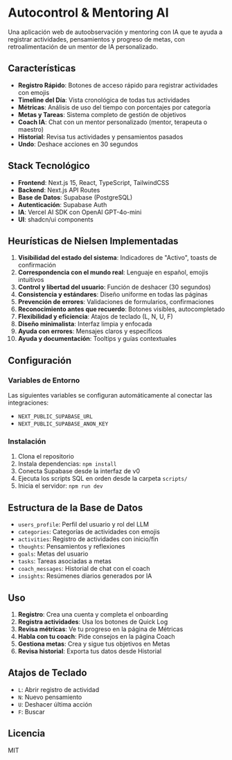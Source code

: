 # Autocontrol & Mentoring AI

Una aplicación web de autoobservación y mentoring con IA que te ayuda a registrar actividades, pensamientos y progreso de metas, con retroalimentación de un mentor de IA personalizado.

## Características

- **Registro Rápido**: Botones de acceso rápido para registrar actividades con emojis
- **Timeline del Día**: Vista cronológica de todas tus actividades
- **Métricas**: Análisis de uso del tiempo con porcentajes por categoría
- **Metas y Tareas**: Sistema completo de gestión de objetivos
- **Coach IA**: Chat con un mentor personalizado (mentor, terapeuta o maestro)
- **Historial**: Revisa tus actividades y pensamientos pasados
- **Undo**: Deshace acciones en 30 segundos

## Stack Tecnológico

- **Frontend**: Next.js 15, React, TypeScript, TailwindCSS
- **Backend**: Next.js API Routes
- **Base de Datos**: Supabase (PostgreSQL)
- **Autenticación**: Supabase Auth
- **IA**: Vercel AI SDK con OpenAI GPT-4o-mini
- **UI**: shadcn/ui components

## Heurísticas de Nielsen Implementadas

1. **Visibilidad del estado del sistema**: Indicadores de "Activo", toasts de confirmación
2. **Correspondencia con el mundo real**: Lenguaje en español, emojis intuitivos
3. **Control y libertad del usuario**: Función de deshacer (30 segundos)
4. **Consistencia y estándares**: Diseño uniforme en todas las páginas
5. **Prevención de errores**: Validaciones de formularios, confirmaciones
6. **Reconocimiento antes que recuerdo**: Botones visibles, autocompletado
7. **Flexibilidad y eficiencia**: Atajos de teclado (L, N, U, F)
8. **Diseño minimalista**: Interfaz limpia y enfocada
9. **Ayuda con errores**: Mensajes claros y específicos
10. **Ayuda y documentación**: Tooltips y guías contextuales

## Configuración

### Variables de Entorno

Las siguientes variables se configuran automáticamente al conectar las integraciones:

- `NEXT_PUBLIC_SUPABASE_URL`
- `NEXT_PUBLIC_SUPABASE_ANON_KEY`

### Instalación

1. Clona el repositorio
2. Instala dependencias: `npm install`
3. Conecta Supabase desde la interfaz de v0
4. Ejecuta los scripts SQL en orden desde la carpeta `scripts/`
5. Inicia el servidor: `npm run dev`

## Estructura de la Base de Datos

- `users_profile`: Perfil del usuario y rol del LLM
- `categories`: Categorías de actividades con emojis
- `activities`: Registro de actividades con inicio/fin
- `thoughts`: Pensamientos y reflexiones
- `goals`: Metas del usuario
- `tasks`: Tareas asociadas a metas
- `coach_messages`: Historial de chat con el coach
- `insights`: Resúmenes diarios generados por IA

## Uso

1. **Registro**: Crea una cuenta y completa el onboarding
2. **Registra actividades**: Usa los botones de Quick Log
3. **Revisa métricas**: Ve tu progreso en la página de Métricas
4. **Habla con tu coach**: Pide consejos en la página Coach
5. **Gestiona metas**: Crea y sigue tus objetivos en Metas
6. **Revisa historial**: Exporta tus datos desde Historial

## Atajos de Teclado

- `L`: Abrir registro de actividad
- `N`: Nuevo pensamiento
- `U`: Deshacer última acción
- `F`: Buscar

## Licencia

MIT
